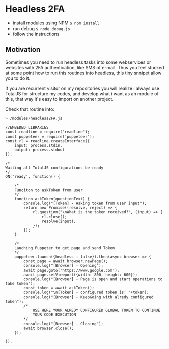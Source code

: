 # Headless 2FA

- install modules using NPM `$ npm install`
- run debug `$ node debug.js`
- follow the instructions

## Motivation
Sometimes you need to run headless tasks into some webservices or websites with 2FA authentication, like SMS of e-mail. Thus you feel stucked at some point how to run this routines into headless, this tiny snnipet allow you to do it.

If you are recurrent visitor on my repositories you will realize i always use TotalJS for structure my codes, and develop what i want as an module of this, that way it's easy to import on another project.

Check that routine into: 
```bash
> /modules/headless2FA.js
```

```node
//EMBEDED LIBRARIES
const readline = require("readline");
const puppeteer = require('puppeteer');
const rl = readline.createInterface({
    input: process.stdin,
    output: process.stdout
});

/*
Waiting all TotalJS configurations be ready 
*/
ON('ready', function() { 

	/*
	Funciton to askToken from user
	*/
	function askToken(questionText) {
		console.log("[Token] - Asking token from user input");
	  	return new Promise((resolve, reject) => {
	    	rl.question("\nWhat is the token received?", (input) => {
	    		rl.close();
	    		resolve(input);
	    	});
	  	});
	}

	/*
	Lauching Puppeter to get page and send Token
	*/
	puppeteer.launch({headless : false}).then(async browser => {
	  	const page = await browser.newPage();
		console.log("[Browser] - Opening");
	  	await page.goto('https://www.google.com');
	  	await page.setViewport({width: 800, height: 600});
		console.log("[Browser] - Page is open and start operations to take token");
	  	const token = await askToken();
		console.log("\n[Token] - configured token is: "+token);
		console.log("[Browser] - KeepGoing with alredy configured token");
		/*
			USE HERE YOUR ALREDY CONFIGURED GLOBAL TOKEN TO CONTINUE
			YOUR CODE EXECUTION
		*/
		console.log("[Browser] - Closing");
	  	await browser.close();
	});

});
```